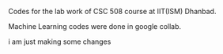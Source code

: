 Codes for the lab work of CSC 508 course at IIT(ISM) Dhanbad.

Machine Learning codes were done in google collab.

i am just making some changes 